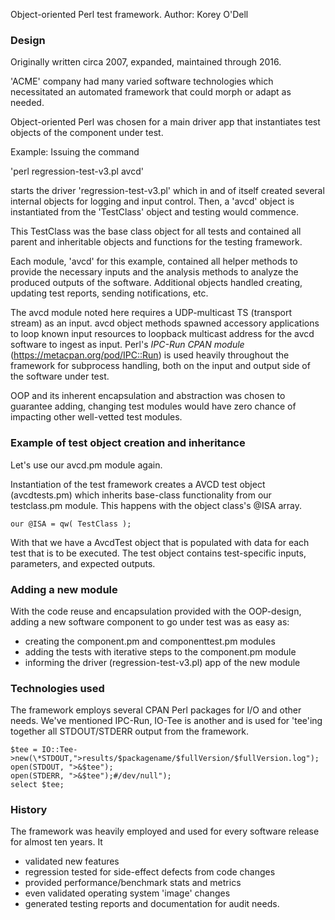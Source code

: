 Object-oriented Perl test framework.
Author: Korey O'Dell

### Design
Originally written circa 2007, expanded, maintained through 2016.

'ACME' company had many varied software technologies which necessitated an automated framework that could morph or adapt as needed.

Object-oriented Perl was chosen for a main driver app that instantiates test objects of the component under test.

Example: Issuing the command

'perl regression-test-v3.pl avcd'

starts the driver 'regression-test-v3.pl' which in and of itself created several internal objects for logging and input control.
Then, a 'avcd' object is instantiated from the 'TestClass' object and testing would commence.

This TestClass was the base class object for all tests and contained all parent and inheritable objects and functions for the testing framework.

Each module, 'avcd' for this example, contained all helper methods to provide the necessary inputs and the analysis methods to analyze the produced outputs of the software. Additional objects handled creating, updating test reports, sending notifications, etc.

The avcd module noted here requires a UDP-multicast TS (transport stream) as an input. avcd object methods spawned accessory applications to loop known input resources to loopback multicast address for the avcd software to ingest as input.
Perl's *IPC-Run CPAN module* (https://metacpan.org/pod/IPC::Run) is used heavily throughout the framework for subprocess handling, both on the input and output side of the software under test.

OOP and its inherent encapsulation and abstraction was chosen to guarantee adding, changing test modules would have zero chance of impacting other well-vetted test modules.

### Example of test object creation and inheritance

Let's use our avcd.pm module again.

Instantiation of the test framework creates a AVCD test object (avcdtests.pm) which inherits base-class functionality from our testclass.pm module. This happens with the object class's @ISA array.

```
our @ISA = qw( TestClass );
```

With that we have a AvcdTest object that is populated with data for each test that is to be executed. The test object contains test-specific inputs, parameters, and expected outputs.

### Adding a new module

With the code reuse and encapsulation provided with the OOP-design, adding a new software component to go under test was as easy as:
 * creating the component.pm and componenttest.pm modules
 * adding the tests with iterative steps to the component.pm module
 * informing the driver (regression-test-v3.pl) app of the new module
 
### Technologies used

The framework employs several CPAN Perl packages for I/O and other needs. We've mentioned IPC-Run, IO-Tee is another and is used for 'tee'ing together all STDOUT/STDERR output from the framework.

```
$tee = IO::Tee->new(\*STDOUT,">results/$packagename/$fullVersion/$fullVersion.log");
open(STDOUT, ">&$tee");
open(STDERR, ">&$tee");#/dev/null"); 
select $tee;
```

### History

The framework was heavily employed and used for every software release for almost ten years. It 
 * validated new features
 * regression tested for side-effect defects from code changes
 * provided performance/benchmark stats and metrics
 * even validated operating system 'image' changes
 * generated testing reports and documentation for audit needs.